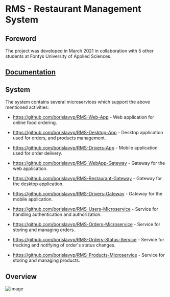 # RMS - Restaurant Management System

## Foreword

The project was developed in March 2021 in collaboration with 5 other students at Fontys University of Applied Sciences.

## [Documentation](https://drive.google.com/drive/folders/1yVzW5Owb08zECva5HKT4sn26PLqFrN51?usp=sharing)

## System

The system contains several microservices which support the above mentioned activities:

 - https://github.com/borislavvp/RMS-Web-App - Web application for online food ordering. 
 - https://github.com/borislavvp/RMS-Desktop-App - Desktop application used for orders, and products management. 
 - https://github.com/borislavvp/RMS-Drivers-App - Mobile application used for order delivery.
 
 - https://github.com/borislavvp/RMS-WebApp-Gateway - Gateway for the web application.
 - https://github.com/borislavvp/RMS-Restaurant-Gateway - Gateway for the desktop application.
 - https://github.com/borislavvp/RMS-Drivers-Gateway - Gateway for the mobile application.
 
 - https://github.com/borislavvp/RMS-Users-Microservice - Service for handling authentication and authorization.
 
 - https://github.com/borislavvp/RMS-Orders-Microservice - Service for storing and managing orders.
 - https://github.com/borislavvp/RMS-Orders-Status-Service - Service for tracking and notifying of order's status changes.
 - https://github.com/borislavvp/RMS-Products-Microservice - Service for storing and managing products.
 
## Overview

![image](https://user-images.githubusercontent.com/46525030/201701901-54e19316-061d-4303-8f71-eaf20f69e170.png)
